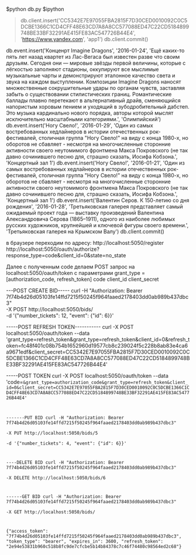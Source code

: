 $python db.py
$ipython
>db.client.insert('CC5342E7E97055FBA2815F7D30CED0010092C0C5DCBE1366C1CD4CFF48E63CD7A8A8CC577088ED47C22CD5184899748BE33BF32291AE415FE83AC547726B44E4', 'https://www.yandex.com', 'app1')
>db.client.commit()

db.event.insert('Конценрт Imagine Dragons', '2016-01-24', 'Ещё каких-то пять лет назад квартет из Лас-Вегаса был известен разве что своим друзьям. Сегодня они — мировые звёзды первой величины, которые с лёгкостью заполняют стадионы, оккупируют все мыслимые музыкальные чарты и демонстрируют эталонное качество света и звука на каждом выступлении. Композиции Imagine Dragons наносят множественные сокрушительные удары по органам чувств, заставляя забыть о существовании стилистических границ. Романтические баллады плавно перетекают в альтернативный драйв, сменяющийся напористым хоровым пением и уходящий в зубодробительный дабстеп. Это музыка кардинально нового порядка, авторы которой мыслят исключительно масштабными категориями.', 'Олимпийский')
db.event.insert('Ногу Свело!', '2016-01-29', 'Один из самых востребованных хедлайнеров в истории отечественных рок-фестивалей, столичная группа "Ногу Cвело!" на виду с конца 1980-х, но оборотов не сбавляет - несмотря на многочисленные сторонние активности своего неутомимого фронтмена Макса Покровского (не так давно сочинившего песню для, страшно сказать, Иосифа Кобзона.', 'Концертный зал 1')
db.event.insert('Ногу Свело!', '2016-01-21', 'Один из самых востребованных хедлайнеров в истории отечественных рок-фестивалей, столичная группа "Ногу Cвело!" на виду с конца 1980-х, но оборотов не сбавляет - несмотря на многочисленные сторонние активности своего неутомимого фронтмена Макса Покровского (не так давно сочинившего песню для, страшно сказать, Иосифа Кобзона.', 'Концертный зал 1')
db.event.insert('Валентин Серов. К 150-летию со дня рождения', '2016-01-28', 'Третьяковская галерея представляет самый ожидаемый проект года — выставку произведений Валентина Александровича Серова (1865–1911), одного из наиболее любимых русских художников, крупнейшей и ключевой фигуры своего времени.', 'Третьяковская галерея на Крымском Валу')
db.client.commit()


в браузере переходим по адресу:
http://localhost:5050/register
http://localhost:5050/oauth/authorize?response_type=code&client_id=0&state=no_state

Далее с полученным code делаем POST запрос
на localhost:5050/oauth/token с параметрами
grant_type = [authorization_code, refresh_token]
code
client_id
client_secret

---POST CREATE BID-----
curl -H "Authorization: Bearer 7f74b4d26d05103fe14ffd7215f50245f964faaed2178403dd0ab989b437dbc3" \
-X POST http://localhost:5050/bids/ \
-d '{"number_tickets": 12, "event": {"id": 6}}'

-----POST REFRESH TOKEN-----------
curl -X POST localhost:5050/oauth/token --data 'grant_type=refresh_token&grant_type=refresh_token&client_id=0&refresh_token=fc48f401c08b754b1652960d19577cb8c239024f5c228b8ab83e4ca6a9671edf&client_secret=CC5342E7E97055FBA2815F7D30CED0010092C0C5DCBE1366C1CD4CFF48E63CD7A8A8CC577088ED47C22CD5184899748BE33BF32291AE415FE83AC547726B44E4'

-----POST TOKEN
curl -X POST localhost:5050/oauth/token --data 'code=<code>&grant_type=authorization_code&grant_type=refresh_token&client_id=0&client_secret=CC5342E7E97055FBA2815F7D30CED0010092C0C5DCBE1366C1CD4CFF48E63CD7A8A8CC577088ED47C22CD5184899748BE33BF32291AE415FE83AC547726B44E4'

-------PUT BID
curl -H "Authorization: Bearer 7f74b4d26d05103fe14ffd7215f50245f964faaed2178403dd0ab989b437dbc3" \
-X PUT http://localhost:5050/bids/5 \
-d '{"number_tickets": 4, "event": {"id": 6}}'

----DELETE BID
curl -H "Authorization: Bearer 7f74b4d26d05103fe14ffd7215f50245f964faaed2178403dd0ab989b437dbc3" \
-X DELETE http://localhost:5050/bids/6

------GET BID
curl -H "Authorization: Bearer 7f74b4d26d05103fe14ffd7215f50245f964faaed2178403dd0ab989b437dbc3" \
-X GET http://localhost:5050/bids/

{"access_token": "7f74b4d26d05103fe14ffd7215f50245f964faaed2178403dd0ab989b437dbc3", "token_type": "bearer", "expires_in": 3600, "refresh_token": "2e94e53831b960c518b8fc9de7cfcbe5b14b84378c7c46f74480c98564ed2c68"}